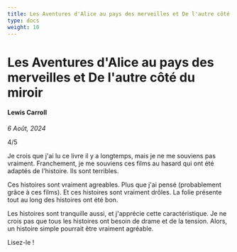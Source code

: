 ```yaml
---
title: Les Aventures d'Alice au pays des merveilles et De l'autre côté du miroir
type: docs
weight: 10
---
```


# Les Aventures d'Alice au pays des merveilles et De l'autre côté du miroir

#### Lewis Carroll

*6 Août, 2024*

4/5

Je crois que j'ai lu ce livre il y a longtemps, mais je ne me souviens pas vraiment. Franchement, je me souviens ces films au hasard qui ont été adaptés de l'histoire. Ils sont terribles.  

Ces histoires sont vraiment agreables. Plus que j'ai pensé (probablement grâce à ces films). Et ces histoires sont vraiment drôles. La folie présente tout au long des histoires ont été bon.  

Les histoires sont tranquille aussi, et j'apprécie cette caractéristique. Je ne crois pas que tous les histoires ont besoin de drame et de la tension. Alors, un histoire simple pourrait être vraiment agréable. 

Lisez-le !
